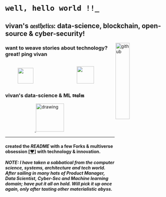 # `well, hello world !!_`
## vivan's 𝔞𝔢𝔰𝔱𝔥𝔢𝔱𝔦𝔠𝔰: data-science, blockchain, open-source & cyber-security!

<a href="https://www.linkedin.com/in/vivanvatsa/"><img align="right" src="https://external-content.duckduckgo.com/iu/?u=https%3A%2F%2Ftse3.mm.bing.net%2Fth%3Fid%3DOIP.YvDsRW5jeyP4M_r--pBq7wHaK_%26pid%3DApi&f=1" alt="github" width="30%" height="25%"> </a>

### want to weave stories about technology? great! ping vivan
&nbsp;&nbsp;&nbsp;&nbsp;&nbsp;&nbsp;&nbsp;&nbsp;<a href="https://twitter.com/VivanVatsa"><img src="https://img.icons8.com/fluent/2x/twitter.png" height="50px" width="50px"/></a>&nbsp;&nbsp;&nbsp;&nbsp;&nbsp;&nbsp;&nbsp;&nbsp;&nbsp;&nbsp;&nbsp;&nbsp;&nbsp;&nbsp;&nbsp;&nbsp;&nbsp;&nbsp;&nbsp;&nbsp;&nbsp;&nbsp;&nbsp;&nbsp;&nbsp;&nbsp;&nbsp;&nbsp;<a href="https://www.linkedin.com/in/vivanvatsa/"><img src="https://img.icons8.com/doodle/2x/linkedin--v2.png" height="55px" width="55px"/></a>
-------------------------------

### vivan's data-science & ML 𝖗𝖊𝖆𝖑𝖒
&nbsp;&nbsp;&nbsp;&nbsp;&nbsp;&nbsp;&nbsp;&nbsp;&nbsp;&nbsp;&nbsp;&nbsp;&nbsp;&nbsp;&nbsp;&nbsp;&nbsp;&nbsp;&nbsp;&nbsp;&nbsp;&nbsp;&nbsp;&nbsp;<a href="https://www.kaggle.com/vivanvatsa">
  <img src="https://res.cloudinary.com/importdata/image/upload/v1595012924/kaggle_ksaktb.png" alt="drawing" width="90">
</a>

-----
#### created the *README* with a few Forks & multiverse obsession [[❤️]](https://twitter.com/VivanVatsa) with technology & innovation.

**_NOTE: I have taken a sabbatical from the computer science, systems, architecture and tech world. After sailing in many hats of Product Manager, Data Scientist, Cyber-Sec and Machine learning domain; have put it all on hold. Will pick it up once again, only after tasting other materialistic abyss._**
